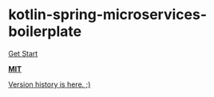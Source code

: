 # kotlin-spring-microservices-boilerplate

[Get Start](https://github.com/saintdan/spring-microservices-boilerplate)

**[MIT](http://opensource.org/licenses/MIT)**

[Version history is here. ;)](VERSION_HISTORY.md)